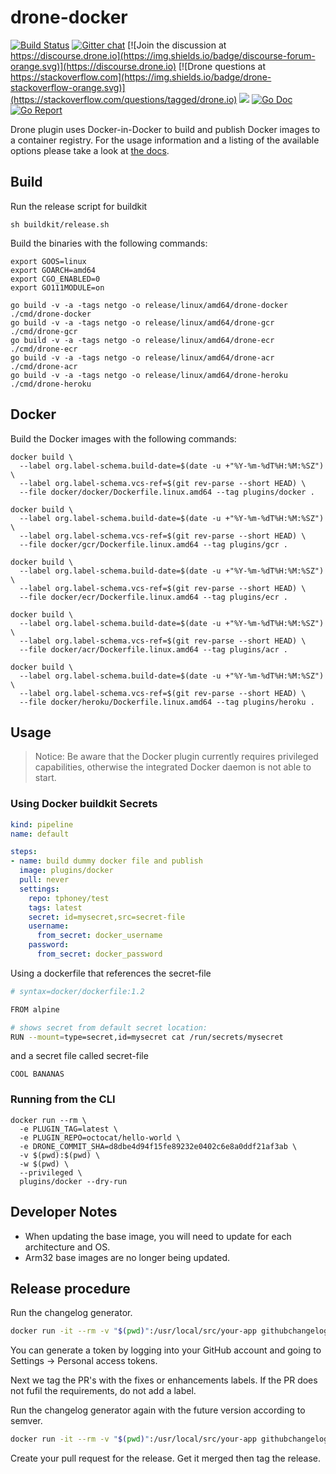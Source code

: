 # drone-docker

[![Build Status](http://cloud.drone.io/api/badges/drone-plugins/drone-docker/status.svg)](http://cloud.drone.io/drone-plugins/drone-docker)
[![Gitter chat](https://badges.gitter.im/drone/drone.png)](https://gitter.im/drone/drone)
[![Join the discussion at https://discourse.drone.io](https://img.shields.io/badge/discourse-forum-orange.svg)](https://discourse.drone.io)
[![Drone questions at https://stackoverflow.com](https://img.shields.io/badge/drone-stackoverflow-orange.svg)](https://stackoverflow.com/questions/tagged/drone.io)
[![](https://images.microbadger.com/badges/image/plugins/docker.svg)](https://microbadger.com/images/plugins/docker "Get your own image badge on microbadger.com")
[![Go Doc](https://godoc.org/github.com/drone-plugins/drone-docker?status.svg)](http://godoc.org/github.com/drone-plugins/drone-docker)
[![Go Report](https://goreportcard.com/badge/github.com/drone-plugins/drone-docker)](https://goreportcard.com/report/github.com/drone-plugins/drone-docker)

Drone plugin uses Docker-in-Docker to build and publish Docker images to a container registry. For the usage information and a listing of the available options please take a look at [the docs](http://plugins.drone.io/drone-plugins/drone-docker/).

## Build


Run the release script for buildkit

```console
sh buildkit/release.sh 
```

Build the binaries with the following commands:

```console
export GOOS=linux
export GOARCH=amd64
export CGO_ENABLED=0
export GO111MODULE=on

go build -v -a -tags netgo -o release/linux/amd64/drone-docker ./cmd/drone-docker
go build -v -a -tags netgo -o release/linux/amd64/drone-gcr ./cmd/drone-gcr
go build -v -a -tags netgo -o release/linux/amd64/drone-ecr ./cmd/drone-ecr
go build -v -a -tags netgo -o release/linux/amd64/drone-acr ./cmd/drone-acr
go build -v -a -tags netgo -o release/linux/amd64/drone-heroku ./cmd/drone-heroku
```

## Docker

Build the Docker images with the following commands:

```console
docker build \
  --label org.label-schema.build-date=$(date -u +"%Y-%m-%dT%H:%M:%SZ") \
  --label org.label-schema.vcs-ref=$(git rev-parse --short HEAD) \
  --file docker/docker/Dockerfile.linux.amd64 --tag plugins/docker .

docker build \
  --label org.label-schema.build-date=$(date -u +"%Y-%m-%dT%H:%M:%SZ") \
  --label org.label-schema.vcs-ref=$(git rev-parse --short HEAD) \
  --file docker/gcr/Dockerfile.linux.amd64 --tag plugins/gcr .

docker build \
  --label org.label-schema.build-date=$(date -u +"%Y-%m-%dT%H:%M:%SZ") \
  --label org.label-schema.vcs-ref=$(git rev-parse --short HEAD) \
  --file docker/ecr/Dockerfile.linux.amd64 --tag plugins/ecr .

docker build \
  --label org.label-schema.build-date=$(date -u +"%Y-%m-%dT%H:%M:%SZ") \
  --label org.label-schema.vcs-ref=$(git rev-parse --short HEAD) \
  --file docker/acr/Dockerfile.linux.amd64 --tag plugins/acr .

docker build \
  --label org.label-schema.build-date=$(date -u +"%Y-%m-%dT%H:%M:%SZ") \
  --label org.label-schema.vcs-ref=$(git rev-parse --short HEAD) \
  --file docker/heroku/Dockerfile.linux.amd64 --tag plugins/heroku .
```

## Usage

> Notice: Be aware that the Docker plugin currently requires privileged capabilities, otherwise the integrated Docker daemon is not able to start.

### Using Docker buildkit Secrets

```yaml
kind: pipeline
name: default

steps:
- name: build dummy docker file and publish
  image: plugins/docker
  pull: never
  settings:
    repo: tphoney/test
    tags: latest
    secret: id=mysecret,src=secret-file
    username:
      from_secret: docker_username
    password:
      from_secret: docker_password
```

Using a dockerfile that references the secret-file 

```bash
# syntax=docker/dockerfile:1.2

FROM alpine

# shows secret from default secret location:
RUN --mount=type=secret,id=mysecret cat /run/secrets/mysecret
```

and a secret file called secret-file

```
COOL BANANAS
```


### Running from the CLI

```console
docker run --rm \
  -e PLUGIN_TAG=latest \
  -e PLUGIN_REPO=octocat/hello-world \
  -e DRONE_COMMIT_SHA=d8dbe4d94f15fe89232e0402c6e8a0ddf21af3ab \
  -v $(pwd):$(pwd) \
  -w $(pwd) \
  --privileged \
  plugins/docker --dry-run
```

## Developer Notes

- When updating the base image, you will need to update for each architecture and OS.
- Arm32 base images are no longer being updated.

## Release procedure

Run the changelog generator.

```BASH
docker run -it --rm -v "$(pwd)":/usr/local/src/your-app githubchangeloggenerator/github-changelog-generator -u drone-plugins -p drone-docker -t <secret github token>
```

You can generate a token by logging into your GitHub account and going to Settings -> Personal access tokens.

Next we tag the PR's with the fixes or enhancements labels. If the PR does not fufil the requirements, do not add a label.

Run the changelog generator again with the future version according to semver.

```BASH
docker run -it --rm -v "$(pwd)":/usr/local/src/your-app githubchangeloggenerator/github-changelog-generator -u drone-plugins -p drone-docker -t <secret token> --future-release v1.0.0
```

Create your pull request for the release. Get it merged then tag the release.
